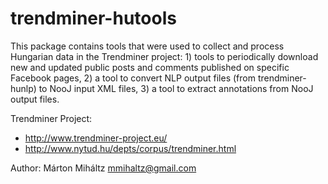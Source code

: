 trendminer-hutools
==================

This package contains tools that were used to collect and process Hungarian data in the Trendminer project: 1) tools to periodically download new and updated public posts and comments published on specific Facebook pages, 2) a tool to convert NLP output files (from trendminer-hunlp) to NooJ input XML files, 3) a tool to extract annotations from NooJ output files.

Trendminer Project: 
* http://www.trendminer-project.eu/ 
* http://www.nytud.hu/depts/corpus/trendminer.html

Author: Márton Miháltz mmihaltz@gmail.com
